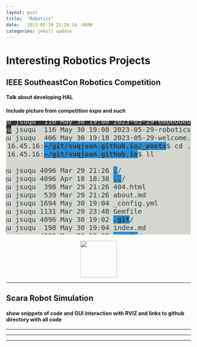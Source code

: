 ```yaml
---
layout: post
title:  "Robotics"
date:   2023-05-29 21:26:14 -0400
categories: jekyll update
---
```


# Interesting Robotics Projects


## IEEE SoutheastCon Robotics Competition
#### Talk about developing HAL
#### Include picture from competition expo and such

![test](/docs/assets/img/test.png)

<img src= "/home/jsuqu/git/suqjuan.io/assets/img/test.png" width="100" height="100" style = 'display: block; margin: 0 auto'/>






***
## Scara Robot Simulation
#### show snippets of code and GUI interaction with RVIZ and links to github directory with all code
***
---
---
